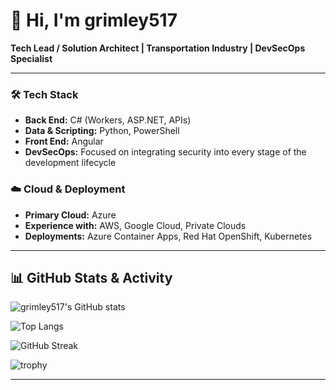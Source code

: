 # 👋 Hi, I'm grimley517

**Tech Lead / Solution Architect | Transportation Industry | DevSecOps Specialist**

---

### 🛠️ Tech Stack
- **Back End:** C# (Workers, ASP.NET, APIs)
- **Data & Scripting:** Python, PowerShell
- **Front End:** Angular
- **DevSecOps:** Focused on integrating security into every stage of the development lifecycle

### ☁️ Cloud & Deployment
- **Primary Cloud:** Azure
- **Experience with:** AWS, Google Cloud, Private Clouds
- **Deployments:** Azure Container Apps, Red Hat OpenShift, Kubernetes

---

## 📊 GitHub Stats & Activity

![grimley517's GitHub stats](https://github-readme-stats.vercel.app/api?username=grimley517&show_icons=true&theme=default)

![Top Langs](https://github-readme-stats.vercel.app/api/top-langs/?username=grimley517&layout=compact)

![GitHub Streak](https://streak-stats.demolab.com/?user=grimley517)

![trophy](https://github-profile-trophy.vercel.app/?username=grimley517)

---

<!--
Add more personal details, featured projects, social links, or fun facts below!
For example:
- 🚀 Check out my [top project](https://github.com/yourusername/yourproject)
- 💼 [LinkedIn](https://www.linkedin.com/in/yourprofile)
- 🌱 Always learning about cloud-native and security
-->
